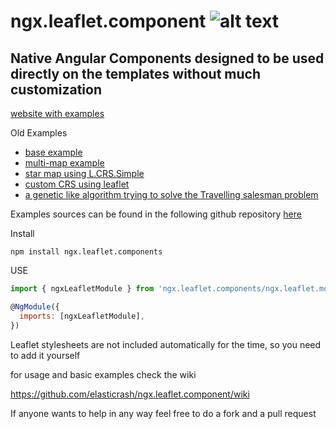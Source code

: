 # ngx.leaflet.component  ![alt text](https://circleci.com/gh/elasticrash/ngx.leaflet.component.png?circle-token=8ce7131b0ea08b0ce9299e456bd9291dd3cf1ba4 "Build Status") 

## Native Angular Components designed to be used directly on the templates without much customization

[website with examples](https://elasticrash.github.io/Angular.io.MapViewer/app/)

Old Examples
* [base example](https://elasticrash.github.io/Angular.io.MapViewer/example/)
* [multi-map example ](https://elasticrash.github.io/Angular.io.MapViewer/example/#/mm-map)
* [star map using L.CRS.Simple ](https://elasticrash.github.io/Angular.io.MapViewer/example/#/simple)
* [custom CRS using leaflet ](https://elasticrash.github.io/Angular.io.MapViewer/example/#/prj)
* [a genetic like algorithm trying to solve the Travelling salesman problem ](https://elasticrash.github.io/Angular.io.MapViewer/example/#/random)

Examples sources can be found in the following github repository [here](https://github.com/elasticrash/Angular.io.MapViewer)


Install
```terminal
npm install ngx.leaflet.components
```

USE

```javascript
import { ngxLeafletModule } from 'ngx.leaflet.components/ngx.leaflet.module';

@NgModule({
  imports: [ngxLeafletModule],
})
```


Leaflet stylesheets are not included automatically for the time, so you need to add it yourself

for usage and basic examples check the wiki

https://github.com/elasticrash/ngx.leaflet.component/wiki


If anyone wants to help in any way feel free to do a fork and a pull request
